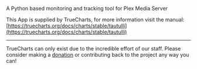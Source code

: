 A Python based monitoring and tracking tool for Plex Media Server

This App is supplied by TrueCharts, for more information visit the manual: [https://truecharts.org/docs/charts/stable/tautulli](https://truecharts.org/docs/charts/stable/tautulli)

---

TrueCharts can only exist due to the incredible effort of our staff.
Please consider making a [donation](https://truecharts.org/docs/about/sponsor) or contributing back to the project any way you can!
